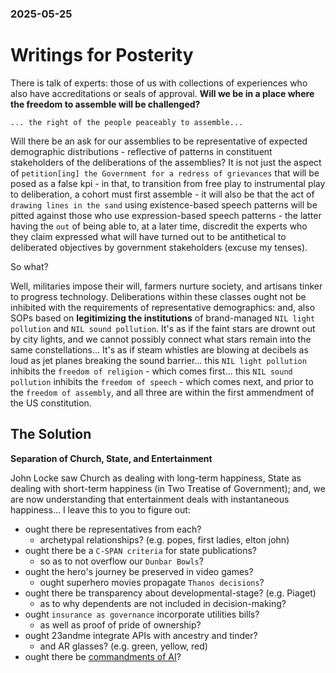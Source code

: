 ### 2025-05-25

# Writings for Posterity

There is talk of experts: those of us with collections of experiences who also have accreditations or seals of approval. **Will we be in a place where the freedom to assemble will be challenged?**

```
... the right of the people peaceably to assemble...
```

Will there be an ask for our assemblies to be representative of expected demographic distributions - reflective of patterns in constituent stakeholders of the deliberations of the assemblies? It is not just the aspect of `petition[ing] the Government for a redress of grievances` that will be posed as a false kpi - in that, to transition from free play to instrumental play to deliberation, a cohort must first assemble - it will also be that the act of `drawing lines in the sand` using existence-based speech patterns will be pitted against those who use expression-based speech patterns - the latter having the `out` of being able to, at a later time, discredit the experts who they claim expressed what will have turned out to be antithetical to deliberated objectives by government stakeholders (excuse my tenses).

So what?

Well, militaries impose their will, farmers nurture society, and artisans tinker to progress technology. Deliberations within these classes ought not be inhibited with the requirements of representative demographics: and, also SOPs based on **legitimizing the institutions** of brand-managed `NIL light pollution` and `NIL sound pollution`. It's as if the faint stars are drownt out by city lights, and we cannot possibly connect what stars remain into the same constellations... It's as if steam whistles are blowing at decibels as loud as jet planes breaking the sound barrier... this `NIL light pollution` inhibits the `freedom of religion` - which comes first... this `NIL sound pollution` inhibits the `freedom of speech` - which comes next, and prior to the `freedom of assembly`, and all three are within the first ammendment of the US constitution.

## The Solution

**Separation of Church, State, and Entertainment**

John Locke saw Church as dealing with long-term happiness, State as dealing with short-term happiness (in Two Treatise of Government); and, we are now understanding that entertainment deals with instantaneous happiness... I leave this to you to figure out:

- ought there be representatives from each?
    * archetypal relationships? (e.g. popes, first ladies, elton john)
- ought there be a `C-SPAN criteria` for state publications?
    * so as to not overflow our `Dunbar Bowls`?
- ought the hero's journey be preserved in video games?
    * ought superhero movies propagate `Thanos decisions`?
- ought there be transparency about developmental-stage? (e.g. Piaget)
    * as to why dependents are not included in decision-making?
- ought `insurance as governance` incorporate utilities bills?
    * as well as proof of pride of ownership?
- ought 23andme integrate APIs with ancestry and tinder?
    * and AR glasses? (e.g. green, yellow, red)
- ought there be [commandments of AI](https://integralmass.atlassian.net/wiki/spaces/RS/pages/91389954/9+Commandments+of+AI)?